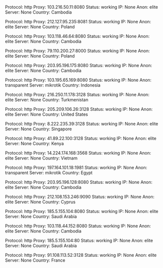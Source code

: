 Protocol: http
Proxy: 103.216.50.11:8080
Status: working
IP: None
Anon: elite
Server: None
Country: Cambodia

Protocol: http
Proxy: 212.127.95.235:8081
Status: working
IP: None
Anon: elite
Server: None
Country: Poland

Protocol: http
Proxy: 103.118.46.64:8080
Status: working
IP: None
Anon: elite
Server: None
Country: Cambodia

Protocol: http
Proxy: 79.110.200.27:8000
Status: working
IP: None
Anon: elite
Server: None
Country: Poland

Protocol: http
Proxy: 203.95.196.175:8080
Status: working
IP: None
Anon: elite
Server: None
Country: Cambodia

Protocol: http
Proxy: 103.195.65.169:8080
Status: working
IP: None
Anon: transparent
Server: mikrotik
Country: Indonesia

Protocol: http
Proxy: 216.250.11.178:3128
Status: working
IP: None
Anon: elite
Server: None
Country: Turkmenistan

Protocol: http
Proxy: 205.209.106.26:3128
Status: working
IP: None
Anon: elite
Server: None
Country: United States

Protocol: http
Proxy: 8.222.235.39:3128
Status: working
IP: None
Anon: elite
Server: None
Country: Singapore

Protocol: http
Proxy: 41.89.22.100:3128
Status: working
IP: None
Anon: elite
Server: None
Country: Kenya

Protocol: http
Proxy: 14.224.174.168:3568
Status: working
IP: None
Anon: elite
Server: None
Country: Vietnam

Protocol: http
Proxy: 197.164.101.18:1981
Status: working
IP: None
Anon: transparent
Server: mikrotik
Country: Egypt

Protocol: http
Proxy: 203.95.196.128:8080
Status: working
IP: None
Anon: elite
Server: None
Country: Cambodia

Protocol: http
Proxy: 212.108.153.246:9090
Status: working
IP: None
Anon: elite
Server: None
Country: Cyprus

Protocol: http
Proxy: 185.5.155.104:8080
Status: working
IP: None
Anon: elite
Server: None
Country: Saudi Arabia

Protocol: http
Proxy: 103.118.44.152:8080
Status: working
IP: None
Anon: elite
Server: None
Country: Cambodia

Protocol: http
Proxy: 185.5.155.104:80
Status: working
IP: None
Anon: elite
Server: None
Country: Saudi Arabia

Protocol: http
Proxy: 91.108.113.52:3128
Status: working
IP: None
Anon: elite
Server: None
Country: France

